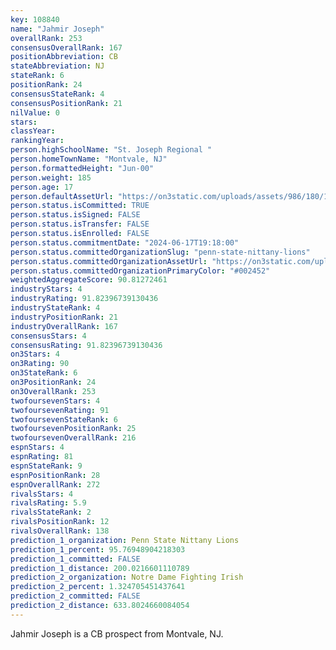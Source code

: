 ```yaml
---
key: 108840
name: "Jahmir Joseph"
overallRank: 253
consensusOverallRank: 167
positionAbbreviation: CB
stateAbbreviation: NJ
stateRank: 6
positionRank: 24
consensusStateRank: 4
consensusPositionRank: 21
nilValue: 0
stars: 
classYear: 
rankingYear: 
person.highSchoolName: "St. Joseph Regional "
person.homeTownName: "Montvale, NJ"
person.formattedHeight: "Jun-00"
person.weight: 185
person.age: 17
person.defaultAssetUrl: "https://on3static.com/uploads/assets/986/180/180986.png"
person.status.isCommitted: TRUE
person.status.isSigned: FALSE
person.status.isTransfer: FALSE
person.status.isEnrolled: FALSE
person.status.commitmentDate: "2024-06-17T19:18:00"
person.status.committedOrganizationSlug: "penn-state-nittany-lions"
person.status.committedOrganizationAssetUrl: "https://on3static.com/uploads/assets/800/149/149800.svg"
person.status.committedOrganizationPrimaryColor: "#002452"
weightedAggregateScore: 90.81272461
industryStars: 4
industryRating: 91.82396739130436
industryStateRank: 4
industryPositionRank: 21
industryOverallRank: 167
consensusStars: 4
consensusRating: 91.82396739130436
on3Stars: 4
on3Rating: 90
on3StateRank: 6
on3PositionRank: 24
on3OverallRank: 253
twofoursevenStars: 4
twofoursevenRating: 91
twofoursevenStateRank: 6
twofoursevenPositionRank: 25
twofoursevenOverallRank: 216
espnStars: 4
espnRating: 81
espnStateRank: 9
espnPositionRank: 28
espnOverallRank: 272
rivalsStars: 4
rivalsRating: 5.9
rivalsStateRank: 2
rivalsPositionRank: 12
rivalsOverallRank: 138
prediction_1_organization: Penn State Nittany Lions
prediction_1_percent: 95.76948904218303
prediction_1_committed: FALSE
prediction_1_distance: 200.0216601110789
prediction_2_organization: Notre Dame Fighting Irish
prediction_2_percent: 1.324705451437641
prediction_2_committed: FALSE
prediction_2_distance: 633.8024660084054
---
```

Jahmir Joseph is a CB prospect from Montvale, NJ.